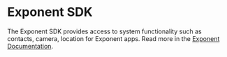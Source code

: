 Exponent SDK
============

The Exponent SDK provides access to system functionality such as contacts,
camera, location for Exponent apps. Read more in the
[Exponent Documentation](http://exponent.readthedocs.io/en/latest/sdk/index.html).
